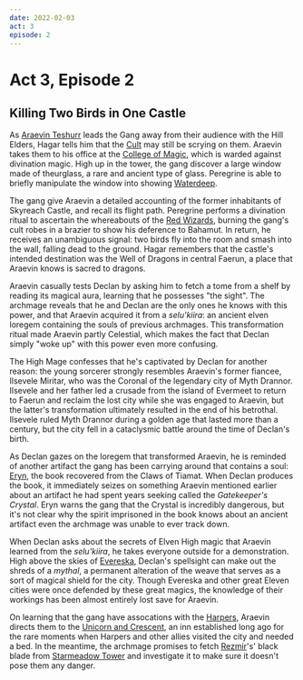 ```yaml
---
date: 2022-02-03
act: 3
episode: 2 
---
```

# Act 3, Episode 2
## Killing Two Birds in One Castle
As [Araevin Teshurr](../npcs/araevin-teshurr.md) leads the Gang away from their audience with the Hill Elders, Hagar tells him that the [Cult](../factions/cult-of-the-dragon.md) may still be scrying on them. Araevin takes them to his office at the [College of Magic](../locations/evereska/college-of-magic.md), which is warded against divination magic. High up in the tower, the gang discover a large window made of theurglass, a rare and ancient type of glass. Peregrine is able to briefly manipulate the window into showing [Waterdeep](../locations/waterdeep.md).

The gang give Araevin a detailed accounting of the former inhabitants of Skyreach Castle, and recall its flight path. Peregrine performs a divination ritual to ascertain the whereabouts of the [Red Wizards](../factions/red-wizards-of-thay.md), burning the gang's cult robes in a brazier to show his deference to Bahamut. In return, he receives an unambiguous signal: two birds fly into the room and smash into the wall, falling dead to the ground. Hagar remembers that the castle's intended destination was the Well of Dragons in central Faerun, a place that Araevin knows is sacred to dragons.

Araevin casually tests Declan by asking him to fetch a tome from a shelf by reading its magical aura, learning that he possesses "the sight". The archmage reveals that he and Declan are the only ones he knows with this power, and that Araevin acquired it from a *selu'kiira*: an ancient elven loregem containing the souls of previous archmages. This transformation ritual made Araevin partly Celestial, which makes the fact that Declan simply "woke up" with this power even more confusing.

The High Mage confesses that he's captivated by Declan for another reason: the young sorcerer strongly resembles Araevin's former fiancee, Ilsevele Miritar, who was the Coronal of the legendary city of Myth Drannor. Ilsevele and her father led a crusade from the island of Evermeet to return to Faerun and reclaim the lost city while she was engaged to Araevin, but the latter's transformation ultimately resulted in the end of his betrothal. Ilsevele ruled Myth Drannor during a golden age that lasted more than a century, but the city fell in a cataclysmic battle around the time of Declan's birth.

As Declan gazes on the loregem that transformed Araevin, he is reminded of another artifact the gang has been carrying around that contains a soul: [Eryn](../npcs/eryn-ainath.md), the book recovered from the Claws of Tiamat. When Declan produces the book, it immediately seizes on something Araevin mentioned earlier about an artifact he had spent years seeking called the *Gatekeeper's Crystal*. Eryn warns the gang that the Crystal is incredibly dangerous, but it's not clear why the spirit imprisoned in the book knows about an ancient artifact even the archmage was unable to ever track down.

When Declan asks about the secrets of Elven High magic that Araevin learned from the *selu'kiira*, he takes everyone outside for a demonstration. High above the skies of [Evereska](../locations/evereska.md), Declan's spellsight can make out the shreds of a *mythal*, a permanent alteration of the weave that serves as a sort of magical shield for the city. Though Evereska and other great Eleven cities were once defended by these great magics, the knowledge of their workings has been almost entirely lost save for Araevin.

On learning that the gang have assocations with the [Harpers](../factions/harpers.md), Araevin directs them to the [Unicorn and Crescent](../locations/evereska/unicorn-and-crescent-inn.md), an inn established long ago for the rare moments when Harpers and other allies visited the city and needed a bed. In the meantime, the archmage promises to fetch [Rezmir](../npcs/rezmir-the-black.md)'s' black blade from [Starmeadow Tower](../locations/evereska/starmeadow-tower.md) and investigate it to make sure it doesn't pose them any danger.